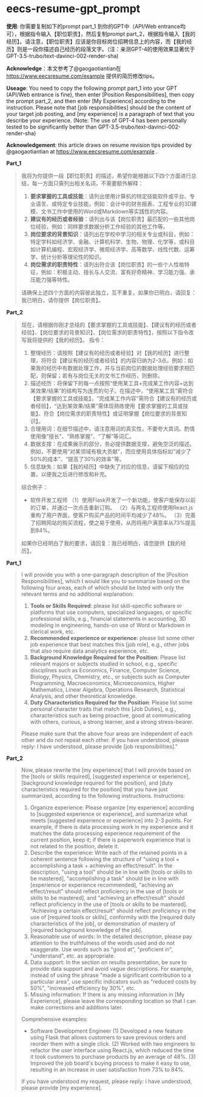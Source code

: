 
# eecs-resume-gpt_prompt

**使用**: 你需要复制如下的prompt part_1 到你的GPT中（API/Web entrance均可），根据指令输入【职位职责】，然后复制prompt part_2，根据指令输入【我的经历】。请注意，【职位职责】应该是你目标岗位招聘信息上的内容，而【我的经历】则是一段你描述自己经历的段落文字。（注：亲测GPT-4的使用效果显著优于GPT-3.5-trubo/text-davinci-002-render-sha)

**Acknowledge**：本文参考了@gaogaotiantian在 https://www.eecsresume.com/example 提供的简历修改tips。

**Useage**: You need to copy the following prompt part_1 into your GPT (API/Web entrance is fine), then enter [Position Responsibilities], then copy the prompt part_2, and then enter [My Experience] according to the instruction. Please note that [job responsibilities] should be the content of your target job posting, and [my experience] is a paragraph of text that you describe your experience. (Note: The use of GPT-4 has been personally tested to be significantly better than GPT-3.5-trubo/text-davinci-002-render-sha)

**Acknowledgement**: this article draws on resume revision tips provided by @gaogaotiantian at https://www.eecsresume.com/example .

**Part_1**
> 我将为你提供一段【职位职责】的描述，希望你能根据以下四个方面进行总结，每一方面只需列出相关名词，不需要额外解释：
> 1. **要求掌握的工具或技能**：请列出使用计算机的特定技能软件或平台、专业语言、或特定专业技能，例如：会计中的财务报表、工程专业的3D建模、文书工作中使用的Word或Markdown等实践性的内容。
> 2. **建议有的经历或者经验**：请列出与该【岗位职责】最匹配的一些其他岗位经验，例如：同样要求数据分析工作经验的其他工作等。
> 3. **岗位要求的背景知识**：请列出在学校中学习的相关专业或科目，例如：特定学科如经济学、金融、计算机科学、生物、物理、化学等，或科目如计算机编程、宏观经济学、微观经济学、高等数学、线性代数、运筹学、统计分析等理论性的知识。
> 4. **岗位需求的职责特性**：请列出符合该【岗位职责】的一些个人性格特征，例如：积极主动、擅长与人交流、富有好奇精神、学习能力强、承压能力强等特性。
>
> 请确保上述四个方面的内容彼此独立，互不重复。如果你已明白，请回复：我已明白，请你提供【岗位职责】。

**Part_2**
> 现在，请根据你刚才总结的【要求掌握的工具或技能】、【建议有的经历或者经验】、【岗位要求的背景知识】、【岗位需求的职责特性】，按照以下指令改写我将提供的【我的经历】。
指令：
> 1. 整理经历：请按照【建议有的经历或者经验】对【我的经历】进行整理，将符合【建议有的经历或者经验】的内容归纳为2-3点。例如：如果我的经历中有数据处理工作，并与当前岗位的数据处理经验要求相匹配，则保留；若有与岗位无关的文书工作经历，则删除。
> 2. 描述经历：将保留下的每一点按照“使用某工具+完成某工作内容+达到某效果/结果”的结构写为连贯的句子。在描述中，“使用某工具”需符合【要求掌握的工具或技能】，“完成某工作内容”需符合【建议有的经历或者经验】，“达到某效果/结果”需体现熟练使用【要求掌握的工具或技能】、符合【岗位需求的职责特性】或证明掌握【岗位要求的背景知识】。
> 3. 合理用词：在细节描述中，请注意用词的真实性，不要夸大其词。酌情使用像“擅长”、“熟练掌握”、“了解”等词汇。
> 4. 数据支撑：在成果展示的部分，务必提供数据支撑，避免空泛的描述。例如，不要使用“对某领域有极大贡献”，而应使用具体指标如“减少了50%的成本”、“提高了30%的效率”等。
> 5. 信息缺失：如果【我的经历】中缺失了对应的信息，请留下相应的位置，以便我之后进行修改和补充。
> 
> 综合例子：
>- 软件开发工程师
  （1）使用Flask开发了一个新功能，使客户能保存以前的订单，并通过一次点击重新订购。
  （2）与两名工程师使用React.js重构了用户界面，使客户购买产品的时间平均减少了48%。
  （3）完善了招聘网站的购买流程，使之易于使用，从而将用户满意率从73%提高到84%。
>
>如果你已经明白了我的要求，请回复：我已经明白，请您提供【我的经历】。

**Part_1**
> I will provide you with a one-paragraph description of the [Position Responsibilities], which I would like you to summarize based on the following four areas, each of which should be listed with only the relevant terms and no additional explanation:
> 1. **Tools or Skills Required**: please list skill-specific software or platforms that use computers, specialized languages, or specific professional skills, e.g., financial statements in accounting, 3D modeling in engineering, hands-on use of Word or Markdown in clerical work, etc.
> 2. **Recommended experience or experience**: please list some other job experience that best matches this [job role], e.g., other jobs that also require data analytics experience, etc.
> 3. **Background Knowledge Required for the Position**: Please list relevant majors or subjects studied in school, e.g., specific disciplines such as Economics, Finance, Computer Science, Biology, Physics, Chemistry, etc., or subjects such as Computer Programming, Macroeconomics, Microeconomics, Higher Mathematics, Linear Algebra, Operations Research, Statistical Analysis, and other theoretical knowledge.
> 4. **Duty Characteristics Required for the Position**: Please list some personal character traits that match this [Job Duties], e.g., characteristics such as being proactive, good at communicating with others, curious, a strong learner, and a strong stress-bearer.
>
> Please make sure that the above four areas are independent of each other and do not repeat each other. If you have understood, please reply: I have understood, please provide [job responsibilities]."

**Part_2**
> Now, please rewrite the [my experience] that I will provide based on the [tools or skills required], [suggested experience or experience], [background knowledge required for the position], and [duty characteristics required for the position] that you have just summarized, according to the following instructions.
Instructions:
> 1. Organize experience: Please organize [my experience] according to [suggested experience or experience], and summarize what meets [suggested experience or experience] into 2-3 points. For example, if there is data processing work in my experience and it matches the data processing experience requirement of the current position, keep it; if there is paperwork experience that is not related to the position, delete it.
> 2. Describe the experience: Write each of the retained points in a coherent sentence following the structure of "using a tool + accomplishing a task + achieving an effect/result". In the description, "using a tool" should be in line with [tools or skills to be mastered], "accomplishing a task" should be in line with [experience or experience recommended], "achieving an effect/result" should reflect proficiency in the use of [tools or skills to be mastered], and "achieving an effect/result" should reflect proficiency in the use of [tools or skills to be mastered]. "Achieving a certain effect/result" should reflect proficiency in the use of [required tools or skills], conformity with the [required duty characteristics of the job], or demonstration of mastery of [required background knowledge of the job].
> 3. Reasonable use of words: In the detailed description, please pay attention to the truthfulness of the words used and do not exaggerate. Use words such as "good at", "proficient in", "understand", etc. as appropriate.
> 4. Data support: In the section on results presentation, be sure to provide data support and avoid vague descriptions. For example, instead of using the phrase "made a significant contribution to a particular area", use specific indicators such as "reduced costs by 50%", "increased efficiency by 30%", etc.
> 5. Missing information: If there is any missing information in [My Experience], please leave the corresponding location so that I can make corrections and additions later.
> 
> Comprehensive examples:
>- Software Development Engineer
  (1) Developed a new feature using Flask that allows customers to save previous orders and reorder them with a single click.
  (2) Worked with two engineers to refactor the user interface using React.js, which reduced the time it took customers to purchase products by an average of 48%.
  (3) Improved the job board's buying process to make it easy to use, resulting in an increase in user satisfaction from 73% to 84%.
>
>If you have understood my request, please reply: i have understood, please provide [my experience].
